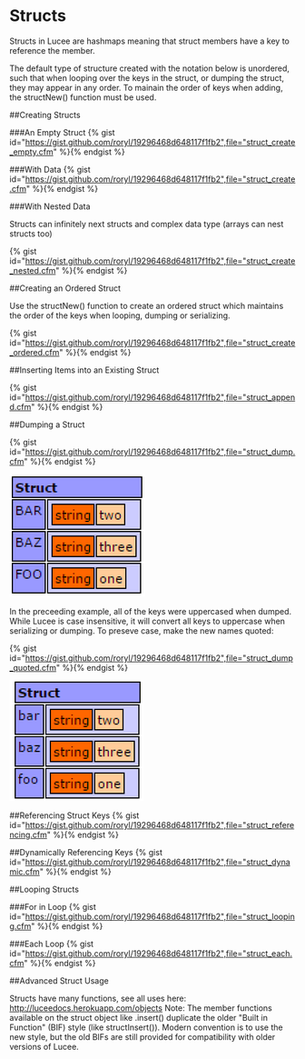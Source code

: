 # Structs

Structs in Lucee are hashmaps meaning that struct members have a key to reference the member.

The default type of structure created with the notation below is unordered, such that when looping over the keys in the struct, or dumping the struct, they may appear in any order. To mainain the order of keys when adding, the structNew() function must be used.

##Creating Structs

###An Empty Struct
{% gist id="https://gist.github.com/roryl/19296468d648117f1fb2",file="struct_create_empty.cfm" %}{% endgist %}

###With Data
{% gist id="https://gist.github.com/roryl/19296468d648117f1fb2",file="struct_create.cfm" %}{% endgist %}


###With Nested Data

Structs can infinitely next structs and complex data type (arrays can nest structs too)

{% gist id="https://gist.github.com/roryl/19296468d648117f1fb2",file="struct_create_nested.cfm" %}{% endgist %}

##Creating an Ordered Struct

Use the structNew() function to create an ordered struct which maintains the order of the keys when looping, dumping or serializing.

{% gist id="https://gist.github.com/roryl/19296468d648117f1fb2",file="struct_create_ordered.cfm" %}{% endgist %}

##Inserting Items into an Existing Struct

{% gist id="https://gist.github.com/roryl/19296468d648117f1fb2",file="struct_append.cfm" %}{% endgist %}

##Dumping a Struct

{% gist id="https://gist.github.com/roryl/19296468d648117f1fb2",file="struct_dump.cfm" %}{% endgist %}

![](struct_dump.png)

In the preceeding example, all of the keys were uppercased when dumped. While Lucee is case insensitive, it will convert all keys to uppercase when serializing or dumping. To preseve case, make the new names quoted:

{% gist id="https://gist.github.com/roryl/19296468d648117f1fb2",file="struct_dump_quoted.cfm" %}{% endgist %}

![](struct_dump_quoted.png)

##Referencing Struct Keys
{% gist id="https://gist.github.com/roryl/19296468d648117f1fb2",file="struct_referencing.cfm" %}{% endgist %}


##Dynamically Referencing Keys
{% gist id="https://gist.github.com/roryl/19296468d648117f1fb2",file="struct_dynamic.cfm" %}{% endgist %}

##Looping Structs

###For in Loop
{% gist id="https://gist.github.com/roryl/19296468d648117f1fb2",file="struct_looping.cfm" %}{% endgist %}

###Each Loop
{% gist id="https://gist.github.com/roryl/19296468d648117f1fb2",file="struct_each.cfm" %}{% endgist %}


##Advanced Struct Usage

Structs have many functions, see all uses here: http://luceedocs.herokuapp.com/objects
Note: The member functions available on the struct object like .insert() duplicate the older "Built in Function" (BIF) style (like structInsert()). Modern convention is to use the new style, but the old BIFs are still provided for compatibility with older versions of Lucee.